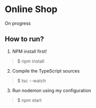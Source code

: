 # Online Shop

On progress

## How to run?

1. NPM install first!

> $ npm install

2. Compile the TypeScript sources

> $ tsc --watch

3. Run nodemon using my configuration

> $ npm start
